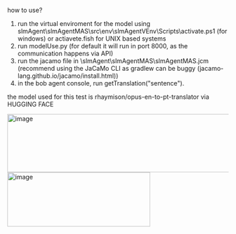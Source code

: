 how to use?

1. run the virtual enviroment for the model using slmAgent\slmAgentMAS\src\env\slmAgentVEnv\Scripts\activate.ps1 (for windows) or actiavete.fish for UNIX based systems
2. run modelUse.py (for default it will run in port 8000, as the communication happens via API)
3. run the jacamo file in \slmAgent\slmAgentMAS\slmAgentMAS.jcm (recommend using the JaCaMo CLI as gradlew can be buggy (jacamo-lang.github.io/jacamo/install.html))
4. in the bob agent console, run getTranslation("sentence").


the model used for this test is rhaymison/opus-en-to-pt-translator via HUGGING FACE


<img width="834" height="133" alt="image" src="https://github.com/user-attachments/assets/900e1674-5858-42c8-b930-e095ff14b86e" />
<img width="325" height="124" alt="image" src="https://github.com/user-attachments/assets/69175e1b-575a-4df9-9012-ab605be5e766" />
